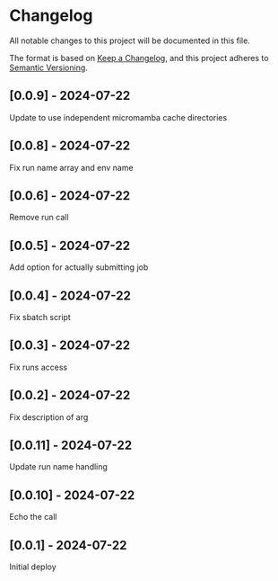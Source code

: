 # Changelog
All notable changes to this project will be documented in this file.

The format is based on [Keep a Changelog](https://keepachangelog.com/en/1.0.0/),
and this project adheres to [Semantic Versioning](https://semver.org/spec/v2.0.0.html).

## [0.0.9] - 2024-07-22
Update to use independent micromamba cache directories

## [0.0.8] - 2024-07-22
Fix run name array and env name

## [0.0.6] - 2024-07-22
Remove run call

## [0.0.5] - 2024-07-22
Add option for actually submitting job

## [0.0.4] - 2024-07-22
Fix sbatch script

## [0.0.3] - 2024-07-22
Fix runs access

## [0.0.2] - 2024-07-22
Fix description of arg

## [0.0.11] - 2024-07-22
Update run name handling

## [0.0.10] - 2024-07-22
Echo the call

## [0.0.1] - 2024-07-22
Initial deploy
